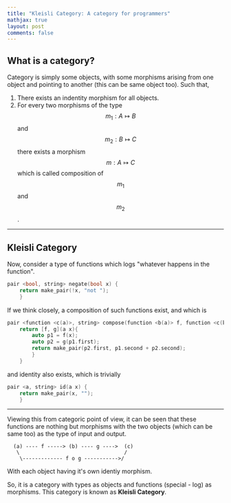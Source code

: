 ```yaml
---
title: "Kleisli Category: A category for programmers"
mathjax: true
layout: post
comments: false
---
```


## What is a category?

Category is simply some objects, with some morphisms arising from one object
and pointing to another (this can be same object too). Such that, 

1. There exists an indentity morphism for all objects.
2. For every two morphisms of the type $$m_1: A \mapsto B$$ and $$m_2: B \mapsto
   C$$ there exists a morphism $$m: A \mapsto C$$ which is called composition of
   $$m_1$$ and $$m_2$$.

---

## Kleisli Category

Now, consider a type of functions which logs "whatever happens in the function".

```cpp
pair <bool, string> negate(bool x) {
    return make_pair(!x, "not ");
    }
```
If we think closely, a composition of such functions exist, and which is

```cpp
pair <function <c(a)>, string> compose(function <b(a)> f, function <c(b)> g) {
    return [f, g](a x){ 
        auto p1 = f(x);
        auto p2 = g(p1.first);
        return make_pair(p2.first, p1.second + p2.second);
        }
    }
```
and identity also exists, which is trivially

```cpp
pair <a, string> id(a x) {
    return make_pair(x, "");
    }
```

---

Viewing this from categoric point of view, it can be seen that these functions
are nothing but morphisms with the two objects (which can be same too) as the
type of input and output.

```
  (a) ---- f -----> (b) ---- g ---->  (c)
   \                                  /
    \------------- f o g ----------->/
```
With each object having it's own identiy morphism.

So, it is a category with types as objects and functions (special - log) as
morphisms. This category is known as **Kleisli Category**.

